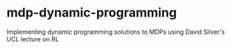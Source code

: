 # mdp-dynamic-programming
 Implementing dynamic programming solutions to MDPs using David Silver's UCL lecture on RL
